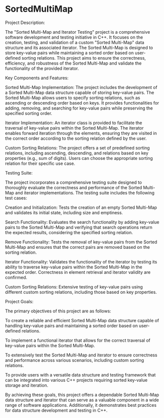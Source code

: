 # SortedMultiMap
Project Description:

The "Sorted Multi-Map and Iterator Testing" project is a comprehensive software development and testing initiative in C++. It focuses on the creation, testing, and validation of a custom "Sorted Multi-Map" data structure and its associated iterator. The Sorted Multi-Map is designed to store key-value pairs while maintaining a sorted order based on user-defined sorting relations. This project aims to ensure the correctness, efficiency, and robustness of the Sorted Multi-Map and validate the functionality of the provided iterator.

Key Components and Features:

Sorted Multi-Map Implementation: The project includes the development of a Sorted Multi-Map data structure capable of storing key-value pairs. The Sorted Multi-Map allows users to specify sorting relations, such as ascending or descending order based on keys. It provides functionalities for adding, removing, and searching for key-value pairs while preserving the specified sorting order.

Iterator Implementation: An iterator class is provided to facilitate the traversal of key-value pairs within the Sorted Multi-Map. The iterator enables forward iteration through the elements, ensuring they are visited in the correct order according to the sorting relation defined by the user.

Custom Sorting Relations: The project offers a set of predefined sorting relations, including ascending, descending, and relations based on key properties (e.g., sum of digits). Users can choose the appropriate sorting relation for their specific use case.

Testing Suite:

The project incorporates a comprehensive testing suite designed to thoroughly evaluate the correctness and performance of the Sorted Multi-Map and iterator implementations. The testing suite includes the following test cases:

Creation and Initialization: Tests the creation of an empty Sorted Multi-Map and validates its initial state, including size and emptiness.

Search Functionality: Evaluates the search functionality by adding key-value pairs to the Sorted Multi-Map and verifying that search operations return the expected results, considering the specified sorting relation.

Remove Functionality: Tests the removal of key-value pairs from the Sorted Multi-Map and ensures that the correct pairs are removed based on the sorting relation.

Iterator Functionality: Validates the functionality of the iterator by testing its ability to traverse key-value pairs within the Sorted Multi-Map in the expected order. Correctness in element retrieval and iterator validity are confirmed.

Custom Sorting Relations: Extensive testing of key-value pairs using different custom sorting relations, including those based on key properties.

Project Goals:

The primary objectives of this project are as follows:

To create a reliable and efficient Sorted Multi-Map data structure capable of handling key-value pairs and maintaining a sorted order based on user-defined relations.

To implement a functional iterator that allows for the correct traversal of key-value pairs within the Sorted Multi-Map.

To extensively test the Sorted Multi-Map and iterator to ensure correctness and performance across various scenarios, including custom sorting relations.

To provide users with a versatile data structure and testing framework that can be integrated into various C++ projects requiring sorted key-value storage and iteration.

By achieving these goals, this project offers a dependable Sorted Multi-Map data structure and iterator that can serve as a valuable component in a wide range of software applications. Additionally, it demonstrates best practices for data structure development and testing in C++.
